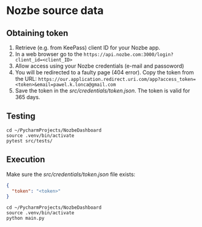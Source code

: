# Nozbe source data

## Obtaining token

1. Retrieve (e.g. from KeePass) client ID for your Nozbe app.
2. In a web browser go to the `https://api.nozbe.com:3000/login?client_id=<client_ID>`
3. Allow access using your Nozbe credentials (e-mail and passoword)
3. You will be redirected to a faulty page (404 error). Copy the token from the URL:
   `https://our.application.redirect.uri.com/app?access_token=<token>&email=pawel.k.lonca@gmail.com`
4. Save the token in the *src/credentials/token.json*. The token is valid for 365 days.

## Testing

```shell
cd ~/PycharmProjects/NozbeDashboard
source .venv/bin/activate
pytest src/tests/
```

## Execution

Make sure the *src/credentials/token.json* file exists:

```json
{
  "token": "<token>"
}
```

```shell
cd ~/PycharmProjects/NozbeDashboard
source .venv/bin/activate
python main.py
```

